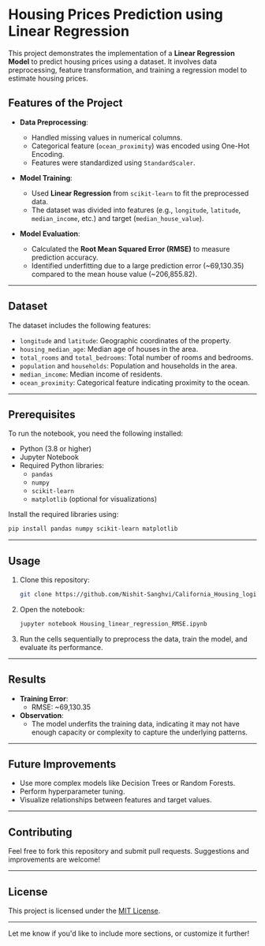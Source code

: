 # Housing Prices Prediction using Linear Regression

This project demonstrates the implementation of a **Linear Regression Model** to predict housing prices using a dataset. It involves data preprocessing, feature transformation, and training a regression model to estimate housing prices.

## Features of the Project

- **Data Preprocessing**:
  - Handled missing values in numerical columns.
  - Categorical feature (`ocean_proximity`) was encoded using One-Hot Encoding.
  - Features were standardized using `StandardScaler`.

- **Model Training**:
  - Used **Linear Regression** from `scikit-learn` to fit the preprocessed data.
  - The dataset was divided into features (e.g., `longitude`, `latitude`, `median_income`, etc.) and target (`median_house_value`).

- **Model Evaluation**:
  - Calculated the **Root Mean Squared Error (RMSE)** to measure prediction accuracy.
  - Identified underfitting due to a large prediction error (~69,130.35) compared to the mean house value (~206,855.82).

---

## Dataset

The dataset includes the following features:

- `longitude` and `latitude`: Geographic coordinates of the property.
- `housing_median_age`: Median age of houses in the area.
- `total_rooms` and `total_bedrooms`: Total number of rooms and bedrooms.
- `population` and `households`: Population and households in the area.
- `median_income`: Median income of residents.
- `ocean_proximity`: Categorical feature indicating proximity to the ocean.

---

## Prerequisites

To run the notebook, you need the following installed:

- Python (3.8 or higher)
- Jupyter Notebook
- Required Python libraries:
  - `pandas`
  - `numpy`
  - `scikit-learn`
  - `matplotlib` (optional for visualizations)

Install the required libraries using:

```bash
pip install pandas numpy scikit-learn matplotlib
```

---

## Usage

1. Clone this repository:
   ```bash
   git clone https://github.com/Nishit-Sanghvi/California_Housing_logistic_regression.git
   ```

2. Open the notebook:
   ```bash
   jupyter notebook Housing_linear_regression_RMSE.ipynb
   ```

3. Run the cells sequentially to preprocess the data, train the model, and evaluate its performance.

---

## Results

- **Training Error**:
  - RMSE: ~69,130.35
- **Observation**:
  - The model underfits the training data, indicating it may not have enough capacity or complexity to capture the underlying patterns.

---

## Future Improvements

- Use more complex models like Decision Trees or Random Forests.
- Perform hyperparameter tuning.
- Visualize relationships between features and target values.

---

## Contributing

Feel free to fork this repository and submit pull requests. Suggestions and improvements are welcome!

---

## License

This project is licensed under the [MIT License](LICENSE).

---

Let me know if you'd like to include more sections, or customize it further!
